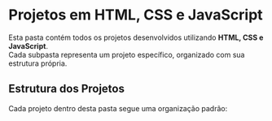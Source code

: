 # Projetos em HTML, CSS e JavaScript  

Esta pasta contém todos os projetos desenvolvidos utilizando **HTML, CSS e JavaScript**.  
Cada subpasta representa um projeto específico, organizado com sua estrutura própria.  

## Estrutura dos Projetos  

Cada projeto dentro desta pasta segue uma organização padrão:  

